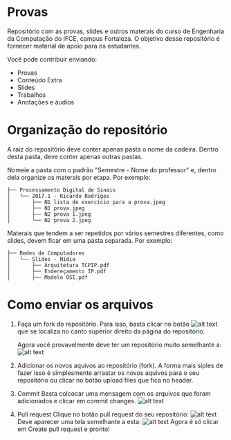 # Provas

Repositório com as provas, slides e outros materais do curso de Engenharia da Computação do IFCE, campus Fortaleza. O objetivo desse repositório é fornecer material de apoio para os estudantes.

Você pode contribuir enviando:
* Provas
* Conteúdo Extra
* Slides
* Trabalhos
* Anotações e áudios

# Organização do repositório

A raiz do repositório deve conter apenas pasta o nome da cadeira. Dentro desta pasta, deve conter apenas outras pastas.

Nomeie a pasta com o padrão "Semestre - Nome do professor" e, dentro dela organize os materais por etapa. Por exemplo:

```
├── Processamento Digital de Sinais
│   └── 2017.1 - Ricardo Rodriges
│       ├── N1 lista de exercício para a prova.jpeg
│       ├── N1 prova.jpeg
│       ├── N2 prova 1.jpeg
│       └── N2 prova 2.jpeg
```

Materais que tendem a ser repetidos por vários semestres diferentes, como slides, devem ficar em uma pasta separada. Por exemplo:

```
├── Redes de Computadores
│   └── Slides - Nídia
│       ├── Arquitetura TCPIP.pdf
│       ├── Endereçamento IP.pdf
│       ├── Modelo OSI.pdf
```

# Como enviar os arquivos

1. Faça um fork do repositório.
    Para isso, basta clicar no botão ![alt text](https://github.com/CAECOMP/provas/src/images/fork.png "Fork Image") que se localiza no canto superior direito da página do repositório.
    
    Agora você provavelmente deve ter um repositório muito semelhante a:
    ![alt text](https://github.com/CAECOMP/provas/src/images/fork.png "Fork Image")

2. Adicionar os novos aquivos ao repositório (fork).
    A forma mais siples de fazer isso é simplesmente arrastar os novos aquivos para o seu repositório ou clicar no botão upload files que fica no header.

3. Commit
    Basta colcocar uma mensagem com os arquivos que foram adicionados e clicar em commit changes.
    ![alt text](https://github.com/CAECOMP/provas/src/images/commit.png "Commit Image")
    
4. Pull request
    Clique no botão pull request do seu repositório: ![alt text](https://github.com/CAECOMP/provas/src/images/pull-request.png "Pull Request Image")
    Deve aparecer uma tela semelhante a esta: 
    ![alt text](https://github.com/CAECOMP/provas/src/images/pull-request-screen.png "Pull request screen Image")
    Agora é só clicar em Create pull request e pronto!

